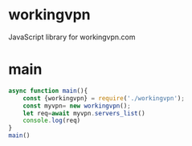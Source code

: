 # workingvpn
JavaScript library for workingvpn.com
# main
```js
async function main(){
    const {workingvpn} = require('./workingvpn');
    const myvpn= new workingvpn();
    let req=await myvpn.servers_list()
    console.log(req)
}
main()
```
